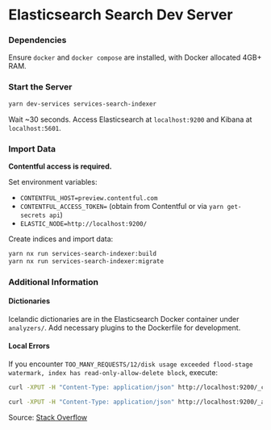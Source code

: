 # Elasticsearch Search Dev Server

### Dependencies

Ensure `docker` and `docker compose` are installed, with Docker allocated 4GB+ RAM.

### Start the Server

```bash
yarn dev-services services-search-indexer
```

Wait ~30 seconds. Access Elasticsearch at `localhost:9200` and Kibana at `localhost:5601`.

### Import Data

**Contentful access is required.**

Set environment variables:

- `CONTENTFUL_HOST=preview.contentful.com`
- `CONTENTFUL_ACCESS_TOKEN=` (obtain from Contentful or via `yarn get-secrets api`)
- `ELASTIC_NODE=http://localhost:9200/`

Create indices and import data:

```bash
yarn nx run services-search-indexer:build
yarn nx run services-search-indexer:migrate
```

### Additional Information

#### Dictionaries

Icelandic dictionaries are in the Elasticsearch Docker container under `analyzers/`. Add necessary plugins to the Dockerfile for development.

#### Local Errors

If you encounter `TOO_MANY_REQUESTS/12/disk usage exceeded flood-stage watermark, index has read-only-allow-delete block`, execute:

```bash
curl -XPUT -H "Content-Type: application/json" http://localhost:9200/_cluster/settings -d '{ "transient": { "cluster.routing.allocation.disk.threshold_enabled": false } }'
```

```bash
curl -XPUT -H "Content-Type: application/json" http://localhost:9200/_all/_settings -d '{"index.blocks.read_only_allow_delete": null}'
```

Source: [Stack Overflow](https://stackoverflow.com/questions/63880017/elasticsearch-docker-flood-stage-disk-watermark-95-exceeded#answer-63881121)